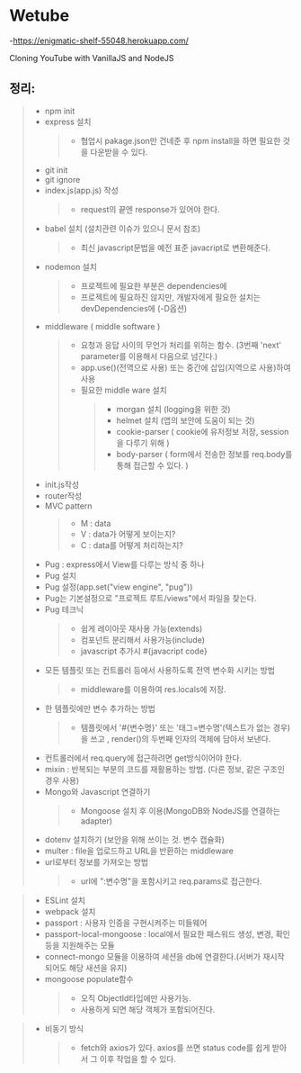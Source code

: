 # Wetube

-https://enigmatic-shelf-55048.herokuapp.com/

Cloning YouTube with VanillaJS and NodeJS

## 정리:

>+ npm init
>+ express 설치
>   >+ 협업시 pakage.json만 건네준 후 npm install을 하면 필요한 것을 다운받을 수 있다.
>+ git init
>+ git ignore
>+ index.js(app.js) 작성
>   >+ request의 끝엔 response가 있어야 한다.
>+ babel 설치 (설치관련 이슈가 있으니 문서 참조)
>   >  + 최신 javascript문법을 예전 표준 javacript로 변환해준다.
>+ nodemon 설치
>   >  + 프로젝트에 필요한 부분은 dependencies에 
>   >  + 프로젝트에 필요하진 않지만, 개발자에게 필요한 설치는 devDependencies에
(-D옵션)
>+ middleware ( middle software )
>   >+ 요청과 응답 사이의 무언가 처리를 위하는 함수. (3번째 'next' parameter를 이용해서 다음으로 넘긴다.)
>   >+ app.use()(전역으로 사용) 또는 중간에 삽입(지역으로 사용)하여 사용
>   >+ 필요한 middle ware 설치
>   >   >+ morgan 설치 (logging을 위한 것)
>   >   >+ helmet 설치 (앱의 보안에 도움이 되는 것)
>   >   >+ cookie-parser ( cookie에 유저정보 저장, session을 다루기 위해 )
>   >   >+ body-parser ( form에서 전송한 정보를 req.body를 통해 접근할 수 있다. )
>+ init.js작성
>+ router작성
>+ MVC pattern
>   >   +   M : data
>   >   +   V : data가 어떻게 보이는지?
>   >   +   C : data를 어떻게 처리하는지?
>+ Pug : express에서 View를 다루는 방식 중 하나
>+ Pug 설치
>+ Pug 설정(app.set("view engine", "pug"))
>+ Pug는 기본설정으로 "프로젝트 루트/views"에서 파일을 찾는다.
>+ Pug 테크닉
>   >   + 쉽게 레이아웃 재사용 가능(extends)
>   >   + 컴포넌트 분리해서 사용가능(include)
>   >   + javascript 추가시 #{javacript code}
>+ 모든 템플릿 또는 컨트롤러 등에서 사용하도록 전역 변수화 시키는 방법
>   >   + middleware를 이용하여 res.locals에 저장.
>+ 한 템플릿에만 변수 추가하는 방법
>   >   + 템플릿에서 '#{변수명}' 또는 '태그=변수명'(텍스트가 없는 경우)을 쓰고 , render()의 두번째 인자의 객체에 담아서 보낸다.
>+ 컨트롤러에서 req.query에 접근하려면 get방식이어야 한다.
>+  mixin : 반복되는 부분의 코드를 재활용하는 방법. (다른 정보, 같은 구조인 경우 사용)
>+ Mongo와 Javascript 연결하기
>   >   +   Mongoose 설치 후 이용(MongoDB와 NodeJS를 연결하는 adapter)
>+  dotenv 설치하기 (보안을 위해 쓰이는 것. 변수 캡슐화)
>+ multer : file을 업로드하고 URL을 반환하는 middleware
>+ url로부터 정보를 가져오는 방법
>   >   +   url에 ":변수명"을 포함시키고 req.params로 접근한다.

>+  ESLint 설치
>+  webpack 설치
>+  passport : 사용자 인증을 구현시켜주는 미들웨어
>+  passport-local-mongoose : local에서 필요한 패스워드 생성, 변경, 확인 등을 지원해주는 모듈
>+  connect-mongo 모듈을 이용하여 세션을 db에 연결한다.(서버가 재시작 되어도 해당 새션을 유지)
>+ mongoose populate함수 
>   >   + 오직 ObjectId타입에만 사용가능.
>   >   + 사용하게 되면 해당 객체가 포함되어진다.

>+ 비동기 방식
>   >+ fetch와 axios가 있다. axios를 쓰면 status code를 쉽게 받아서 그 이후 작업을 할 수 있다.
